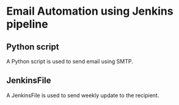 # Email Automation using Jenkins pipeline


## Python script

A Python script is used to send email using SMTP.

## JenkinsFile

A JenkinsFile is used to send weekly update to the recipient.
